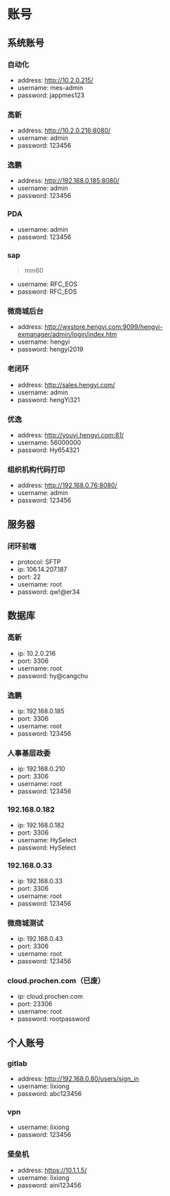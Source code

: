 # 账号

## 系统账号

### 自动化

- address: http://10.2.0.215/
- username: mes-admin
- password: jappmes123

### 高新

- address: http://10.2.0.216:8080/
- username: admin
- password: 123456

### 逸鹏

- address: http://192.168.0.185:8080/
- username: admin
- password: 123456

### PDA

- username: admin
- password: 123456

### sap

> mm60

- username: RFC_EOS
- password: RFC_EOS

### 微商城后台

- address: http://wxstore.hengyi.com:9099/hengyi-exmanager/admin/login/index.htm
- username: hengyi
- password: hengyi2019

### 老闭环

- address: http://sales.hengyi.com/
- username: admin
- password: hengYi321

### 优逸

- address: http://youyi.hengyi.com:81/
- username: 56000000
- password: Hy654321

### 组织机构代码打印

- address: http://192.168.0.76:8080/
- username: admin
- password: 123456

## 服务器

### 闭环前端

- protocol: SFTP
- ip: 106.14.207.187
- port: 22
- username: root
- password: qw!@er34

## 数据库

### 高新

- ip: 10.2.0.216
- port: 3306
- username: root
- password: hy@cangchu

### 逸鹏

- ip: 192.168.0.185
- port: 3306
- username: root
- password: 123456

### 人事基层政委

- ip: 192.168.0.210
- port: 3306
- username: root
- password: 123456

### 192.168.0.182

- ip: 192.168.0.182
- port: 3306
- username: HySelect
- password: HySelect

### 192.168.0.33

- ip: 192.168.0.33
- port: 3306
- username: root
- password: 123456

### 微商城测试

- ip: 192.168.0.43
- port: 3306
- username: root
- password: 123456

### cloud.prochen.com（已废）

- ip: cloud.prochen.com
- port: 23306
- username: root
- password: rootpassword

## 个人账号

### gitlab

- address: http://192.168.0.80/users/sign_in
- username: lixiong
- password: abc123456

### vpn

- username: lixiong
- password: 123456

### 堡垒机

- address: https://10.1.1.5/
- username: lixiong
- password: aini123456
